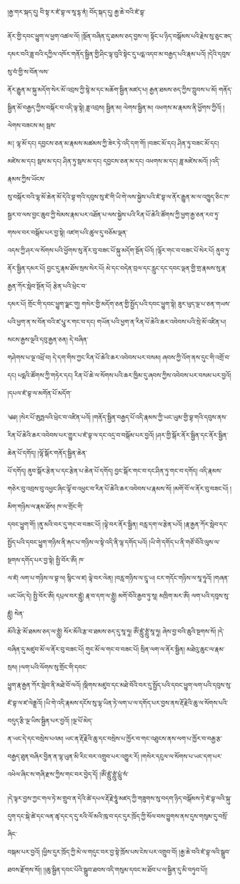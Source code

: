 ﻿  
།རྒྱ་གར་སྐད་དུ། བི་སྟ་ར་ཛཾ་བྷ་ལ་སཱ་དྷ་ནཾ། བོད་སྐད་དུ། རྒྱ་ཆེ་བའི་ཛཾ་བྷ་  
  
ནོར་གྱི་དབང་ཕྱུག་ལ་ཕྱག་འཚལ་ལོ། །སྔོན་བཞིན་དུ་ཐམས་ཅད་བྱས་ལ། སྟོང་པ་ཉིད་བསྒོམས་པའི་རྗེས་སུ་ཅུང་ཟད་དམར་བའི་ཟླ་བའི་དཀྱིལ་འཁོར་གནོད་སྦྱིན་གྱི་ཤིང་ལྟ་བུའི་སྟེང་དུ་པདྨ་འདབ་མ་བརྒྱད་པའི་རྣམ་པའོ། །དེའི་དབུས་སུ་བཾ་གྱི་ས་བོན་ལས་  
ནོར་རྒྱུན་མ་སྐུ་མདོག་སེར་མོ་འབྲས་ཀྱི་སྙེ་མ་དང་མཆོག་སྦྱིན་མཛད་པ། རྒྱན་ཐམས་ཅད་ཀྱིས་ཀླུབས་པ་མོ། གནོད་སྦྱིན་མོ་བརྒྱད་ཀྱིས་བསྐོར་བ་འདི་ལྟ་སྟེ། ཟླ་འབྲས། སྦྱིན་མ། ལེགས་སྦྱིན་མ། འཕགས་མ་རྣམས་ནི་ཕྱོགས་ཀྱིའོ། །ལེགས་བཟངས་མ། སྦས་  
མ༑ ལྷ་མོ་དང། དབྱངས་ཅན་མ་རྣམས་མཚམས་ཀྱི་ཟེར་ཏེ་འདི་དག་གོ། །བཟང་མོ་དང། ཤིན་ཏུ་བཟང་མོ་དང། མཛེས་མ་དང། སྦས་མ་དང། ཤིན་ཏུ་སྦས་མ་དང། དབྱངས་ཅན་མ་དང། འཕགས་མ་དང། ཟླ་མཛེས་མའོ། །འདི་རྣམས་ཀྱིས་ཡོངས་  
སུ་བསྐོར་བའི་ལྷ་མོ་ཆེན་མོ་དེའི་བྷ་གའི་དབུས་སུ་ཛཾ་གི་ཡི་གེ་ལས་སྐྱེས་པའི་ཛཾ་བྷ་ལ་ནོར་རྒྱུན་མ་ལ་འཁྱུད་ཅིང་ཁ་སྦྱར་བ་ལས་བྱང་ཆུབ་ཀྱི་སེམས་རྣམ་པར་འཐོན་པ་ལས་སྐྱེས་པའི་རིན་པོ་ཆེའི་ཚོགས་ཀྱི་ཕྱག་རྒྱ་ཅན་རབ་ཏུ་གསལ་བར་བསྒོམ་པར་བྱ་སྟེ། འཛག་པའི་ཚུལ་དུ་བཅོམ་ལྡན་  
འདས་ཀྱི་ཤར་ལ་སོགས་པའི་ཕྱོགས་སུ་ནོར་བུ་བཟང་པོ་སྐུ་མདོག་སྔོན་པོའོ། །ལྷོར་གང་བ་བཟང་པོ་སེར་པོ། ནུབ་ཏུ་ནོར་སྦྱིན་དམར་པོ། བྱང་དུ་རྣམ་ཐོས་སྲས་སེར་པོ། མེ་དང་བདེན་བྲལ་དང་རླུང་དང་དབང་ལྡན་གྱི་གྲ་རྣམས་སུ་རྣ་རྒྱན་ཀོར་སླེབ་སྔོན་པོ། རྩེན་པའི་ཕྲེང་བ་  
དམར་པོ། གྲོང་གི་དབང་ཕྱུག་ལྗང་གུ། གསེར་གྱི་མདོག་ཅན་གྱི་སྤྱོད་པའི་དབང་ཕྱུག་སྟེ། ཟུར་ཕུད་ལྔ་པ་ཅན་གཡས་པའི་ཕྱག་ན་ས་བོན་བའི་ཛ་པཱུ་ར་གང་བ་དང། གཡོན་པའི་ཕྱག་ན་རིན་པོ་ཆེའི་ཆར་འབེབས་པའི་སྲེ་མོ་འཛིན་པ། སངས་རྒྱས་ལྔའི་དབུ་རྒྱན་ཅན། དེ་བཞིན་  
གཤེགས་པ་ལྔ་འཕྲོ་བ། དེ་དག་གིས་ཀྱང་རིན་པོ་ཆེའི་ཆར་འབེབས་པར་བསམ། ཞབས་ཀྱི་འོག་ནས་དུང་གི་འགྲོ་བ་དང། པདྨའི་ཚོགས་ཀྱི་གཏེར་དང། རིན་པོ་ཆེ་ལ་སོགས་པའི་ཆར་ཁྱིམ་དུ་ཞབས་ཀྱིས་འབེབས་པར་བསམ་པར་བྱའོ། །དཔལ་ཛཾ་བྷ་ལ་མགོན་པོ་མདོག་  
  
༄༅། །སེར་པོ་ཨུཏྤལའི་ཕྲེང་བ་འཛིན་པའོ། །གནོད་སྦྱིན་བརྒྱད་པོ་འདི་རྣམས་ཀྱི་ཡང་ཡུམ་གྱི་བྷ་གའི་དབུས་ནས་རིན་པོ་ཆེའི་ཆར་འབེབས་པར་གྱུར་པ་ཛཾ་བྷ་ལ་དང་འདྲ་བ་བསྒོམ་པར་བྱའོ། །ཤར་གྱི་སྒོར་ནོར་སྦྱིན་དང་ནོར་སྦྱིན་ཆེན་པོ་དགོད། །ལྷོ་སྒོར་གནོད་སྦྱིན་ཆེན་  
པོ་དགོད། ནུབ་སྒོར་རྩེན་པ་དང་རྩེན་པ་ཆེན་པོ་དགོད། བྱང་སྒོར་གང་བ་དང་ཤིན་ཏུ་གང་བ་དགོད། འདི་རྣམས་གཅེར་བུ་འབྲས་བུ་འཕྱང་ཞིང་ལྟོ་བ་འཕྱང་བ་རིན་པོ་ཆེའི་ཆར་འབེབས་པ་རྣམས་སོ། །མགོ་བོ་ལ་ནོར་བུ་བཟང་པོ། །མིག་གཉིས་ལ་རྣམ་ཐོས། ཁ་ལ་གྲོང་གི་  
དབང་ཕྱུག་གོ། །ནུ་མའི་བར་དུ་གང་བ་བཟང་པོ། །ལྟེ་བར་ནོར་སྦྱིན། བརླ་དག་ལ་རྩེན་པའོ། །རྣ་རྒྱན་ཀོར་སླེབ་དང་སྤྱོད་པའི་དབང་ཕྱུག་གཉིས་ནི་རྐང་པ་གཉིས་ལ་སྟེ་འདི་ནི་ལྷ་དགོད་པའོ། །ཡི་གེ་དགོད་པ་ནི་གཙོ་བོའི་ལུས་ལ་སྔགས་དགོད་པར་བྱ་སྟེ། སྤྱི་བོར་ཨོཾ། ཁ་  
ལ་ཛཾ། ལག་པ་གཉིས་ལ་བྷ་ལ། སྙིང་ལ་ཛ། ལྟེ་བར་ལེན། །བརླ་གཉིས་ལ་དྲཱ་ཡ། ངར་གདོང་གཉིས་ལ་སཱ་ཧཱའོ། །གཞན་ཡང་ཡོད་དེ། སྤྱི་བོར་ཨོཾ། དཔྲལ་བར་ཛླུཾ། རྣ་བ་དག་ལ་ཙླུཾ། མགོ་བོའི་རྒྱབ་ཏུ་སཱ། མཁྲིག་མར་ཨོཾ། ལག་པའི་དབུས་སུ་ཛླུཾ། སེན་  
མོའི་རྩེ་མོ་ཐམས་ཅད་ལ་ཙླུཾ། སོར་མོའི་རྩ་བ་ཐམས་ཅད་དུ་སཱ་ཧཱ། ཨོཾ་ཛླུཾ་ཙླུཾ་སཱ་ཧཱ། ཞེས་བྱ་བའི་ཆུའི་སྔགས་སོ། །དེ་བཞིན་དུ་མཛུབ་མོ་ལ་ནོར་བུ་བཟང་པོ། གུང་མོ་ལ་གང་བ་བཟང་པོ། སྲིན་ལག་ལ་ནོར་སྦྱིན། མཐེའུ་ཆུང་ལ་རྣམ་སྲས། །ལག་པའི་ལོགས་སུ་གྲོང་གི་དབང་  
ཕྱུག་རྣ་རྒྱན་ཀོར་སླེབ་ནི་མཐེ་བོ་ལའོ། །སྡིགས་མཛུབ་དང་མཐེ་བོའི་བར་དུ་སྤྱོད་པའི་དབང་ཕྱུག་ལག་པའི་དབུས་སུ་ཛཾ་བྷ་ལ་ཛ་ལེནྡྲའོ། །ཡི་གེ་འདི་རྣམས་དངོས་སུ་ལྷ་ཡིན་ཏེ་ལག་པ་ལ་དགོད་པར་བྱས་ནས་རྡོ་རྗེའི་ཆུ་ལ་སོགས་པའི་བདུད་རྩི་ལྔ་ཡིས་སྦྱིན་པར་བྱའོ། །ལྔ་པོ་མེད་  
ན་ཡང་དེ་དང་བསྲེས་པའམ། ཡང་ན་རྡོ་རྗེའི་ཆུ་དང་བསྲེས་པ་ཁྱོར་བ་གང་འཐུངས་ནས་ལག་པ་ཁྱོར་བ་བརྒྱ་རྩ་བརྒྱད་ཐུན་བཞིར་བྱིན་ན་ལྷ་ཡུན་མི་རིང་བར་འགྲུབ་པར་འགྱུར་རོ། །གསེར་དངུལ་ལ་སོགས་པ་ཡང་དག་པར་འཕེལ་ཞིང་ས་གཞི་རྫས་ཀྱིས་གང་བར་བྱེད་དོ། །ཨོཾ་ཛླུཾ་ཙླུཾ་པླུཾ་སཾ་  
  
།དེ་ལྟར་བྱས་ཀྱང་གལ་ཏེ་མ་གྲུབ་ན་དེའི་ཚེ་དཔལ་རྡོ་རྗེ་ཧཱུཾ་མཛད་ཀྱི་གཟུགས་སུ་བདག་ཉིད་བསྒོམས་ཏེ་ཛཾ་བྷ་ལའི་སྐུ་དུག་དང་སྐེ་ཚེ་དང་ལན་ཚྭ་དང་ད་དུ་རའི་ལོ་མའི་ཁུ་བ་དང་དུར་ཁྲོད་ཀྱི་སོལ་བས་བྱུགས་ནས་དུས་གསུམ་དུ་བསྲོ་ཞིང་  
བསྐམ་པར་བྱའོ། །ཕྱིས་དུར་ཁྲོད་ཀྱི་མེ་ལ་གདུང་བར་བྱ་སྟེ་ཁྲོས་པས་ངེས་པར་འགྲུབ་བོ། །རྒྱ་ཆེ་བའི་ཛཾ་བྷ་ལའི་སྒྲུབ་ཐབས་རྫོགས་སོ།། །།ཆུ་སྦྱིན་དབང་པོའི་སྒྲུབ་ཐབས་འདི་གསུམ་དབང་མ་ཐོབ་པ་ལ་སྦྱིན་དུ་མི་བཏུབ་པོ།།  
  
  
